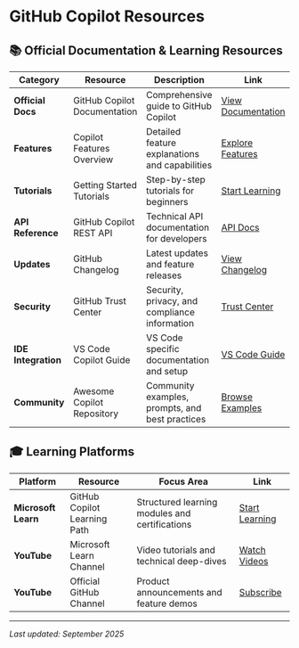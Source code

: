 # GitHub Copilot Resources

## 📚 Official Documentation & Learning Resources

| Category | Resource | Description | Link |
|----------|----------|-------------|------|
| **Official Docs** | GitHub Copilot Documentation | Comprehensive guide to GitHub Copilot | [View Documentation](https://docs.github.com/en/enterprise-cloud@latest/copilot) |
| **Features** | Copilot Features Overview | Detailed feature explanations and capabilities | [Explore Features](https://docs.github.com/en/enterprise-cloud@latest/copilot/get-started/features) |
| **Tutorials** | Getting Started Tutorials | Step-by-step tutorials for beginners | [Start Learning](https://docs.github.com/en/enterprise-cloud@latest/copilot/tutorials) |
| **API Reference** | GitHub Copilot REST API | Technical API documentation for developers | [API Docs](https://docs.github.com/en/enterprise-cloud@latest/rest/copilot) |
| **Updates** | GitHub Changelog | Latest updates and feature releases | [View Changelog](https://github.blog/changelog/?label=copilot) |
| **Security** | GitHub Trust Center | Security, privacy, and compliance information | [Trust Center](https://github.com/trust-center) |
| **IDE Integration** | VS Code Copilot Guide | VS Code specific documentation and setup | [VS Code Guide](https://code.visualstudio.com/docs/copilot/overview) |
| **Community** | Awesome Copilot Repository | Community examples, prompts, and best practices | [Browse Examples](https://github.com/github/awesome-copilot/tree/main) |

## 🎓 Learning Platforms

| Platform | Resource | Focus Area | Link |
|----------|----------|------------|------|
| **Microsoft Learn** | GitHub Copilot Learning Path | Structured learning modules and certifications | [Start Learning](https://learn.microsoft.com/en-us/training/browse/?resource_type=learning%20path&terms=github%20copilot) |
| **YouTube** | Microsoft Learn Channel | Video tutorials and technical deep-dives | [Watch Videos](https://www.youtube.com/@MicrosoftLearn/search?query=github) |
| **YouTube** | Official GitHub Channel | Product announcements and feature demos | [Subscribe](https://www.youtube.com/@GitHub/videos) |

---
*Last updated: September 2025*

